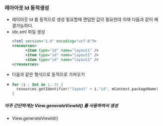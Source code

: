 ### 레아아웃 Id 동적생성
* 레이아웃 Id 를 동적으로 생성 필요할때 랜덤한 값이 필요한데 이때 다음과 같이 해결가능하다.
* idx.xml 파일 생성
  ```xml
  <?xml version="1.0" encoding="utf-8"?>
  <resources>
        <item type="id" name="layout1" />
        <item type="id" name="layout2" />
        <item type="id" name="layout3" />
  </resources>
* 다음과 같은 형식으로 동적으로 가져오기
* ```kotlin
  for (i : Int in 1..3) {
    resources.getIdentifier("layout" + i,"id", mContext.packageName)
  }
##### 아주 간단하게는 View.generateViewId() 를 사용하여서 생성
* View.generateViewId()
